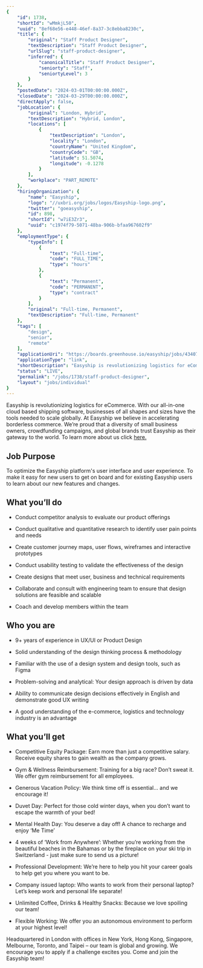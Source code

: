 ```yaml
---
{
	"id": 1738,
	"shortId": "wMmkjL50",
	"uuid": "8ef68e56-e448-46ef-8a37-3c8ebba8230c",
	"title": {
		"original": "Staff Product Designer",
		"textDescription": "Staff Product Designer",
		"urlSlug": "staff-product-designer",
		"inferred": {
			"canonicalTitle": "Staff Product Designer",
			"seniorty": "Staff",
			"seniortyLevel": 3
		}
	},
	"postedDate": "2024-03-01T00:00:00.000Z",
	"closedDate": "2024-03-29T00:00:00.000Z",
	"directApply": false,
	"jobLocation": {
		"original": "London, Hybrid",
		"textDescription": "Hybrid, London",
		"locations": [
			{
				"textDescription": "London",
				"locality": "London",
				"countryName": "United Kingdom",
				"countryCode": "GB",
				"latitude": 51.5074,
				"longitude": -0.1278
			}
		],
		"workplace": "PART_REMOTE"
	},
	"hiringOrganization": {
		"name": "Easyship",
		"logo": "//uxbri.org/jobs/logos/Easyship-logo.png",
		"twitter": "goeasyship",
		"id": 898,
		"shortId": "w7iE3Zr3",
		"uuid": "c1974f79-5071-48ba-906b-bfaa967602f9"
	},
	"employmentType": {
		"typeInfo": [
			{
				"text": "Full-time",
				"code": "FULL_TIME",
				"type": "hours"
			},
			{
				"text": "Permanent",
				"code": "PERMANENT",
				"type": "contract"
			}
		],
		"original": "Full-time, Permanent",
		"textDescription": "Full-time, Permanent"
	},
	"tags": [
		"design",
		"senior",
		"remote"
	],
	"applicationUri": "https://boards.greenhouse.io/easyship/jobs/4340737006?gh_jid=4340737006",
	"applicationType": "link",
	"shortDescription": "Easyship is revolutionizing logistics for eCommerce. With our all-in-one-- cloud based shipping software, businesses of all shapes and sizes have the tools needed to scale globally. At Easyship we",
	"status": "LIVE",
	"permalink": "/jobs/1738/staff-product-designer",
	"layout": "jobs/individual"
}
---
```

<p>Easyship is revolutionizing logistics for eCommerce. With our all-in-one cloud based shipping software, businesses of all shapes and sizes have the tools needed to scale globally. At Easyship we believe in accelerating borderless commerce. We’re proud that a diversity of small business owners, crowdfunding campaigns, and global brands trust Easyship as their gateway to the world. To learn more about us click <a target="_blank" rel="noopener noreferrer nofollow" href="https://www.easyship.com/careers">here.</a></p><h2>Job Purpose</h2><p>To optimize the Easyship platform's user interface and user experience. To make it easy for new users to get on board and for existing Easyship users to learn about our new features and changes.</p><h2>What you’ll do</h2><ul><li><p>Conduct competitor analysis to evaluate our product offerings</p></li><li><p>Conduct qualitative and quantitative research to identify user pain points and needs</p></li><li><p>Create customer journey maps, user flows, wireframes and interactive prototypes</p></li><li><p>Conduct usability testing to validate the effectiveness of the design</p></li><li><p>Create designs that meet user, business and technical requirements</p></li><li><p>Collaborate and consult with engineering team to ensure that design solutions are feasible and scalable</p></li><li><p>Coach and develop members within the team</p></li></ul><h2>Who you are</h2><ul><li><p>9+ years of experience in UX/UI or Product Design</p></li><li><p>Solid understanding of the design thinking process &amp; methodology</p></li><li><p>Familiar with the use of a design system and design tools, such as Figma</p></li><li><p>Problem-solving and analytical: Your design approach is driven by data</p></li><li><p>Ability to communicate design decisions effectively in English and demonstrate good UX writing</p></li><li><p>A good understanding of the e-commerce, logistics and technology industry is an advantage</p></li></ul><h2>What you’ll get</h2><ul><li><p>Competitive Equity Package:&nbsp;Earn more than just a competitive salary. Receive equity shares to gain wealth as the company grows.</p></li><li><p>Gym &amp; Wellness Reimbursement:&nbsp;Training for a big race? Don’t sweat it. We offer gym reimbursement for all employees.</p></li><li><p>Generous Vacation Policy:&nbsp;We think time off is essential… and we encourage it!</p></li><li><p>Duvet Day:&nbsp;Perfect for those cold winter days, when you don’t want to escape the warmth of your bed!</p></li><li><p>Mental Health Day:&nbsp;You deserve a day off! A chance to recharge and enjoy ‘Me Time’</p></li><li><p>4 weeks of ‘Work from Anywhere’:&nbsp;Whether you’re working from the beautiful beaches in the Bahamas or by the fireplace on your ski trip in Switzerland - just make sure to send us a picture!</p></li><li><p>Professional Development:&nbsp;We’re here to help you hit your career goals to help get you where you want to be.</p></li><li><p>Company issued laptop:&nbsp;Who wants to work from their personal laptop? Let’s keep work and personal life separate!</p></li><li><p>Unlimited Coffee, Drinks &amp; Healthy Snacks:&nbsp;Because we love spoiling our team!</p></li><li><p>Flexible Working:&nbsp;We offer you an autonomous environment to perform at your highest level!</p></li></ul><p>Headquartered in London with offices in New York, Hong Kong, Singapore, Melbourne, Toronto, and Taipei – our team is global and growing. We encourage you to apply if a challenge excites you.<strong>&nbsp;</strong>Come and join the Easyship team!</p>
